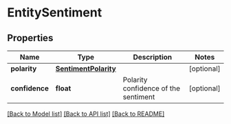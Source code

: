 # EntitySentiment

## Properties
Name | Type | Description | Notes
------------ | ------------- | ------------- | -------------
**polarity** | [**SentimentPolarity**](SentimentPolarity.md) |  | [optional] 
**confidence** | **float** | Polarity confidence of the sentiment | [optional] 

[[Back to Model list]](../README.md#documentation-for-models) [[Back to API list]](../README.md#documentation-for-api-endpoints) [[Back to README]](../README.md)


